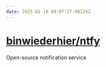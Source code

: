 ```yaml
---
date: 2025-02-18 08:07:27.081292
---
```


# [binwiederhier/ntfy](https://github.com/binwiederhier/ntfy)

Open-source notification service